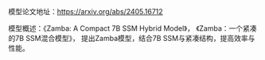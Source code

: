 模型论文地址：https://arxiv.org/abs/2405.16712

模型概述：《Zamba: A Compact 7B SSM Hybrid Model》，
《Zamba：一个紧凑的7B SSM混合模型》，
提出Zamba模型，结合7B SSM与紧凑结构，提高效率与性能。
